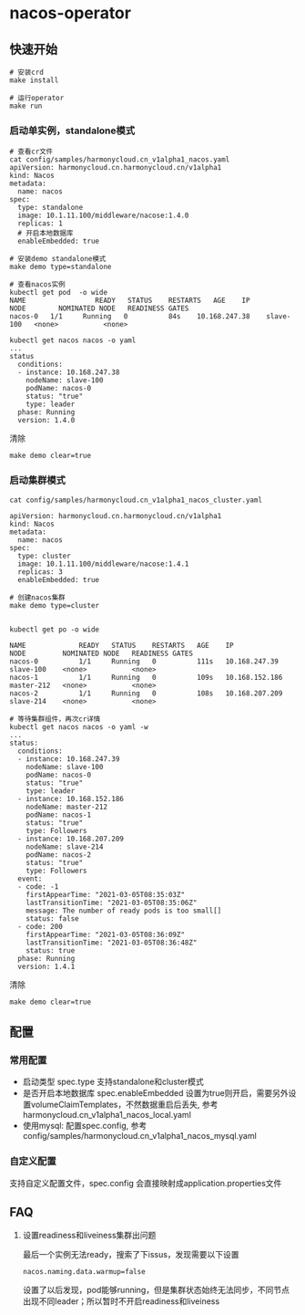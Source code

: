 # nacos-operator


## 快速开始
```
# 安装crd
make install

# 运行operator
make run
```
### 启动单实例，standalone模式
```
# 查看cr文件
cat config/samples/harmonycloud.cn_v1alpha1_nacos.yaml
apiVersion: harmonycloud.cn.harmonycloud.cn/v1alpha1
kind: Nacos
metadata:
  name: nacos
spec:
  type: standalone
  image: 10.1.11.100/middleware/nacose:1.4.0
  replicas: 1
  # 开启本地数据库
  enableEmbedded: true

# 安装demo standalone模式
make demo type=standalone

# 查看nacos实例
kubectl get pod  -o wide
NAME                 READY   STATUS    RESTARTS   AGE    IP               NODE        NOMINATED NODE   READINESS GATES
nacos-0   1/1     Running   0          84s    10.168.247.38    slave-100   <none>           <none>

kubectl get nacos nacos -o yaml
...
status
  conditions:
  - instance: 10.168.247.38
    nodeName: slave-100
    podName: nacos-0
    status: "true"
    type: leader
  phase: Running
  version: 1.4.0
```
清除
```
make demo clear=true
```
### 启动集群模式
```
cat config/samples/harmonycloud.cn_v1alpha1_nacos_cluster.yaml

apiVersion: harmonycloud.cn.harmonycloud.cn/v1alpha1
kind: Nacos
metadata:
  name: nacos
spec:
  type: cluster
  image: 10.1.11.100/middleware/nacose:1.4.1
  replicas: 3
  enableEmbedded: true
  
# 创建nacos集群
make demo type=cluster


kubectl get po -o wide

NAME             READY   STATUS    RESTARTS   AGE    IP               NODE         NOMINATED NODE   READINESS GATES
nacos-0          1/1     Running   0          111s   10.168.247.39    slave-100    <none>           <none>
nacos-1          1/1     Running   0          109s   10.168.152.186   master-212   <none>           <none>
nacos-2          1/1     Running   0          108s   10.168.207.209   slave-214    <none>           <none>

# 等待集群组件，再次cr详情
kubectl get nacos nacos -o yaml -w
...
status:
  conditions:
  - instance: 10.168.247.39
    nodeName: slave-100
    podName: nacos-0
    status: "true"
    type: leader
  - instance: 10.168.152.186
    nodeName: master-212
    podName: nacos-1
    status: "true"
    type: Followers
  - instance: 10.168.207.209
    nodeName: slave-214
    podName: nacos-2
    status: "true"
    type: Followers
  event:
  - code: -1
    firstAppearTime: "2021-03-05T08:35:03Z"
    lastTransitionTime: "2021-03-05T08:35:06Z"
    message: The number of ready pods is too small[]
    status: false
  - code: 200
    firstAppearTime: "2021-03-05T08:36:09Z"
    lastTransitionTime: "2021-03-05T08:36:48Z"
    status: true
  phase: Running
  version: 1.4.1
```

清除
```
make demo clear=true
```
## 配置
### 常用配置
- 启动类型 spec.type 支持standalone和cluster模式
- 是否开启本地数据库 spec.enableEmbedded 设置为true则开启，需要另外设置volumeClaimTemplates，不然数据重启后丢失, 参考harmonycloud.cn_v1alpha1_nacos_local.yaml
- 使用mysql: 配置spec.config, 参考config/samples/harmonycloud.cn_v1alpha1_nacos_mysql.yaml

### 自定义配置
支持自定义配置文件，spec.config 会直接映射成application.properties文件

## FAQ
1. 设置readiness和liveiness集群出问题

    最后一个实例无法ready，搜索了下issus，发现需要以下设置
    ```
    nacos.naming.data.warmup=false
    ```
    
    设置了以后发现，pod能够running，但是集群状态始终无法同步，不同节点出现不同leader；所以暂时不开启readiness和liveiness